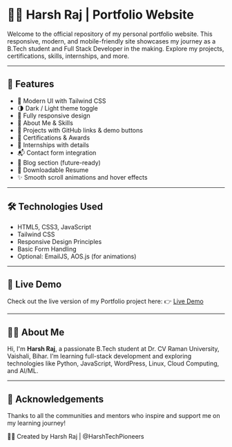 # 👨‍💻 Harsh Raj | Portfolio Website

Welcome to the official repository of my personal portfolio website. This responsive, modern, and mobile-friendly site showcases my journey as a B.Tech student and Full Stack Developer in the making. Explore my projects, certifications, skills, internships, and more.

---

## 🌟 Features

- 🔹 Modern UI with Tailwind CSS
- 🌗 Dark / Light theme toggle
- 📱 Fully responsive design
- 🧠 About Me & Skills
- 💼 Projects with GitHub links & demo buttons
- 📜 Certifications & Awards
- 🧪 Internships with details
- 📬 Contact form integration
- 📝 Blog section (future-ready)
- 📄 Downloadable Resume
- ✨ Smooth scroll animations and hover effects

---

## 🛠️ Technologies Used

- HTML5, CSS3, JavaScript
- Tailwind CSS
- Responsive Design Principles
- Basic Form Handling
- Optional: EmailJS, AOS.js (for animations)

---
## 🔗 Live Demo
Check out the live version of my Portfolio project here: 👉 [Live Demo](https://harshtechpioneers.github.io/Harsh-raj-portfolio/)
 

---

## 👨‍🎓 About Me

Hi, I'm **Harsh Raj**, a passionate B.Tech student at Dr. CV Raman University, Vaishali, Bihar. I’m learning full-stack development and exploring technologies like Python, JavaScript, WordPress, Linux, Cloud Computing, and AI/ML.

---

## 🙏 Acknowledgements

Thanks to all the communities and mentors who inspire and support me on my learning journey!


👨‍💻 Created by Harsh Raj | @HarshTechPioneers
